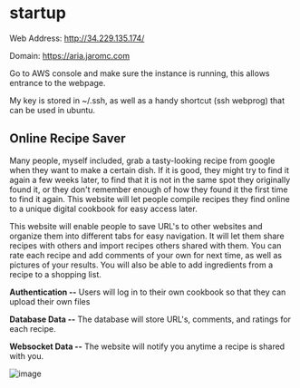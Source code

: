 # startup

Web Address: http://34.229.135.174/

Domain: https://aria.jaromc.com

Go to AWS console and make sure the instance is running, this allows entrance to the webpage.

My key is stored in ~/.ssh, as well as a handy shortcut (ssh webprog) that can be used in ubuntu.

## Online Recipe Saver

Many people, myself included, grab a tasty-looking recipe from google when they want to make a certain dish. If it is good, they might try to find it again a few weeks later, to find that it is not in the same spot they originally found it, or they don't remember enough of how they found it the first time to find it again. This website will let people compile recipes they find online to a unique digital cookbook for easy access later.

This website will enable people to save URL's to other websites and organize them into different tabs for easy navigation. It will let them share recipes with others and import recipes others shared with them. You can rate each recipe and add comments of your own for next time, as well as pictures of your results. You will also be able to add ingredients from a recipe to a shopping list.

**Authentication --** Users will log in to their own cookbook so that they can upload their own files

**Database Data --** The database will store URL's, comments, and ratings for each recipe.

**Websocket Data --** The website will notify you anytime a recipe is shared with you.

![image](https://github.com/AriaChristensen/startup/assets/145092000/1dec23a5-4f0d-4d53-8a62-79126648258a)
